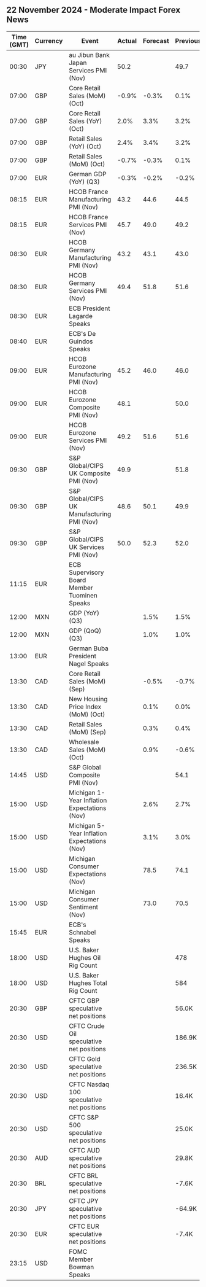 ## 22 November 2024 - Moderate Impact Forex News

| Time (GMT) | Currency | Event | Actual | Forecast | Previous |
|------|----------|-------|--------|----------|----------|
| 00:30 | JPY | au Jibun Bank Japan Services PMI (Nov) | 50.2 |  | 49.7 |
| 07:00 | GBP | Core Retail Sales (MoM) (Oct) | -0.9% | -0.3% | 0.1% |
| 07:00 | GBP | Core Retail Sales (YoY) (Oct) | 2.0% | 3.3% | 3.2% |
| 07:00 | GBP | Retail Sales (YoY) (Oct) | 2.4% | 3.4% | 3.2% |
| 07:00 | GBP | Retail Sales (MoM) (Oct) | -0.7% | -0.3% | 0.1% |
| 07:00 | EUR | German GDP (YoY) (Q3) | -0.3% | -0.2% | -0.2% |
| 08:15 | EUR | HCOB France Manufacturing PMI (Nov) | 43.2 | 44.6 | 44.5 |
| 08:15 | EUR | HCOB France Services PMI (Nov) | 45.7 | 49.0 | 49.2 |
| 08:30 | EUR | HCOB Germany Manufacturing PMI (Nov) | 43.2 | 43.1 | 43.0 |
| 08:30 | EUR | HCOB Germany Services PMI (Nov) | 49.4 | 51.8 | 51.6 |
| 08:30 | EUR | ECB President Lagarde Speaks |  |  |  |
| 08:40 | EUR | ECB's De Guindos Speaks |  |  |  |
| 09:00 | EUR | HCOB Eurozone Manufacturing PMI (Nov) | 45.2 | 46.0 | 46.0 |
| 09:00 | EUR | HCOB Eurozone Composite PMI (Nov) | 48.1 |  | 50.0 |
| 09:00 | EUR | HCOB Eurozone Services PMI (Nov) | 49.2 | 51.6 | 51.6 |
| 09:30 | GBP | S&P Global/CIPS UK Composite PMI (Nov) | 49.9 |  | 51.8 |
| 09:30 | GBP | S&P Global/CIPS UK Manufacturing PMI (Nov) | 48.6 | 50.1 | 49.9 |
| 09:30 | GBP | S&P Global/CIPS UK Services PMI (Nov) | 50.0 | 52.3 | 52.0 |
| 11:15 | EUR | ECB Supervisory Board Member Tuominen Speaks |  |  |  |
| 12:00 | MXN | GDP (YoY) (Q3) |  | 1.5% | 1.5% |
| 12:00 | MXN | GDP (QoQ) (Q3) |  | 1.0% | 1.0% |
| 13:00 | EUR | German Buba President Nagel Speaks |  |  |  |
| 13:30 | CAD | Core Retail Sales (MoM) (Sep) |  | -0.5% | -0.7% |
| 13:30 | CAD | New Housing Price Index (MoM) (Oct) |  | 0.1% | 0.0% |
| 13:30 | CAD | Retail Sales (MoM) (Sep) |  | 0.3% | 0.4% |
| 13:30 | CAD | Wholesale Sales (MoM) (Oct) |  | 0.9% | -0.6% |
| 14:45 | USD | S&P Global Composite PMI (Nov) |  |  | 54.1 |
| 15:00 | USD | Michigan 1-Year Inflation Expectations (Nov) |  | 2.6% | 2.7% |
| 15:00 | USD | Michigan 5-Year Inflation Expectations (Nov) |  | 3.1% | 3.0% |
| 15:00 | USD | Michigan Consumer Expectations (Nov) |  | 78.5 | 74.1 |
| 15:00 | USD | Michigan Consumer Sentiment (Nov) |  | 73.0 | 70.5 |
| 15:45 | EUR | ECB's Schnabel Speaks |  |  |  |
| 18:00 | USD | U.S. Baker Hughes Oil Rig Count |  |  | 478 |
| 18:00 | USD | U.S. Baker Hughes Total Rig Count |  |  | 584 |
| 20:30 | GBP | CFTC GBP speculative net positions |  |  | 56.0K |
| 20:30 | USD | CFTC Crude Oil speculative net positions |  |  | 186.9K |
| 20:30 | USD | CFTC Gold speculative net positions |  |  | 236.5K |
| 20:30 | USD | CFTC Nasdaq 100 speculative net positions |  |  | 16.4K |
| 20:30 | USD | CFTC S&P 500 speculative net positions |  |  | 25.0K |
| 20:30 | AUD | CFTC AUD speculative net positions |  |  | 29.8K |
| 20:30 | BRL | CFTC BRL speculative net positions |  |  | -7.6K |
| 20:30 | JPY | CFTC JPY speculative net positions |  |  | -64.9K |
| 20:30 | EUR | CFTC EUR speculative net positions |  |  | -7.4K |
| 23:15 | USD | FOMC Member Bowman Speaks |  |  |  |

